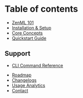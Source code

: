 # Table of contents

- [ZenML 101](index.md)
- [Installation & Setup](installation.md)
- [Core Concepts](core-concepts.md)
- [Quickstart Guide](quickstart-guide.md)

<!-- ## Starter Guide

- [Creating your ZenML repository](starter-guide/repository.md)
- [Writing your first training pipeline](starter-guide/quickstart.md)
- [Registering a new datasource](starter-guide/datasource.md)
- [Modifying the split](starter-guide/split.md)
- [Adding your preprocessing logic](starter-guide/transform.md)
- [Creating your trainer](starter-guide/trainer.md)
- [Adding evaluation metrics](starter-guide/evaluator.md)
- [Deploy your model](starter-guide/deployer.md)
- [Post-training workflow](starter-guide/post-training.md)
- [Scaling to the cloud](starter-guide/scaling-to-the-cloud.md) -->

<!-- ## Advanced Guide

- [Inspecting all pipelines in a repository](advanced-guide/inspecting-all-pipelines.md)
- [Querying the metadata store](advanced-guide/querying-the-metadata-store.md)
- [Fetching artifacts](advanced-guide/fetching-artifacts.md)
- [Team Collaboration](advanced-guide/team-collaboration.md)
- [Backends](advanced-guide/backends.md) -->

## Support

- [CLI Command Reference](cli-command-reference.md)
<!-- - [Tutorials](support/tutorials.md) -->
- [Roadmap](support/roadmap.md)
- [Changelogs](support/release_notes.md)
- [Usage Analytics](support/usage-analytics.md)
- [Contact](support/contact.md)
